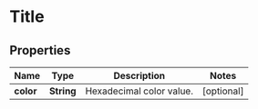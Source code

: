 
# Title

## Properties
Name | Type | Description | Notes
------------ | ------------- | ------------- | -------------
**color** | **String** | Hexadecimal color value. |  [optional]



